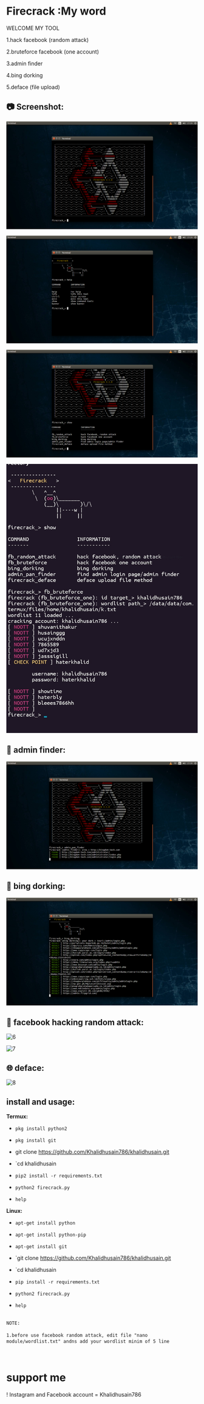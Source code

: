 # Firecrack :My word
 
 WELCOME MY TOOL 
 
1.hack facebook (random attack)

2.bruteforce facebook (one account)

3.admin finder

4.bing dorking

5.deface (file upload)



## :camera: Screenshot:

![1](https://github.com/Khalidhusain786/khalidhusain/blob/main/1.png)

![2](https://github.com/Khalidhusain786/khalidhusain/blob/main/2.png)

![3](https://github.com/Khalidhusain786/khalidhusain/blob/main/3.png)

![4](https://github.com/Khalidhusain786/khalidhusain/blob/main/4.png)
## :mag_right: admin finder:

![5](https://github.com/Khalidhusain786/khalidhusain/blob/main/admin_pan.png)

## :page_with_curl: bing dorking:

![6](https://github.com/Khalidhusain786/khalidhusain/blob/main/dorking.png)

## :game_die: facebook hacking random attack:

![6](https://github.com/khalidhusain/Firecrack/blob/master/img/random_1.png)

![7](https://github.com/khalidhusain/Firecrack/blob/master/img/random_2.png)

## :globe_with_meridians: deface:

![8](https://github.com/khalidhusain/Firecrack/blob/master/img/deface.png)

## install and usage:

**Termux:**

* `pkg install python2`

* `pkg install git`

* git clone https://github.com/Khalidhusain786/khalidhusain.git

* `cd khalidhusain

* `pip2 install -r requirements.txt`

* `python2 firecrack.py`

* `help`

**Linux:**

* `apt-get install python`

* `apt-get install python-pip`

* `apt-get install git`

* `git clone https://github.com/Khalidhusain786/khalidhusain.git

* `cd khalidhusain

* `pip install -r requirements.txt`

* `python2 firecrack.py`

* `help`

```

NOTE:

1.before use facebook random attack, edit file "nano module/wordlist.txt" andns add your wordlist minim of 5 line



```

# support me

! Instagram and Facebook account = Khalidhusain786
